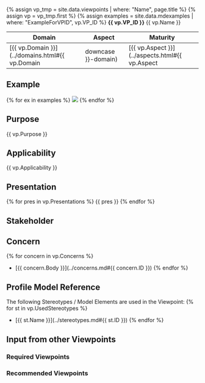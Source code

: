 {% assign vp_tmp = site.data.viewpoints | where: "Name", page.title %}
{% assign vp = vp_tmp.first %}
{% assign examples = site.data.mdexamples | where: "ExampleForVPID", vp.VP_ID %}
**{{ vp.VP_ID }}** {{ vp.Name }}

|**Domain**|**Aspect**|**Maturity**|
| --- | --- | --- |
|[{{ vp.Domain }}](../domains.html#{{ vp.Domain | downcase }}-domain) |[{{ vp.Aspect }}](../aspects.html#{{ vp.Aspect | downcase | replace: " ","-" | replace: "&",""}}-aspect)|<img src="/assets/images/maturity-{{ vp.Maturity | replace: " ", "-"  }}.svg" height="20" width="20" >[{{ vp.Maturity }}](../maturity.html#{{ vp.Maturity }})|



## Example
{% for ex in examples %}
<img src="../../diagrams/examples_md/exa{{ ex.ID }}.svg" />
{% endfor %}

## Purpose
{{ vp.Purpose }}
## Applicability
{{ vp.Applicability }}
## Presentation
{% for pres in vp.Presentations %}
{{ pres }}
{% endfor %}
## Stakeholder
## Concern
{% for concern in vp.Concerns %}
* [{{ concern.Body }}](../concerns.md#{{ concern.ID }})
{% endfor %}
## Profile Model Reference
The following Stereotypes / Model Elements are used in the Viewpoint:
{% for st in vp.UsedStereotypes %}
* [{{ st.Name }}](../stereotypes.md#{{ st.ID }})
{% endfor %}
## Input from other Viewpoints
### Required Viewpoints
### Recommended Viewpoints
